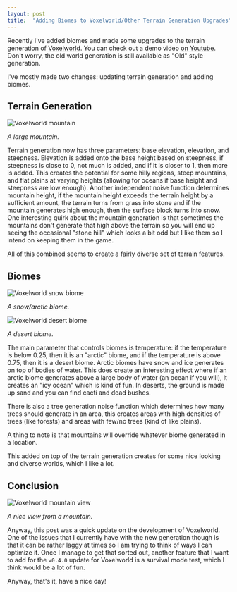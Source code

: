 ```yaml
---
layout: post
title:  "Adding Biomes to Voxelworld/Other Terrain Generation Upgrades"
---
```


Recently I've added biomes and made some upgrades to the terrain generation
of [Voxelworld](https://github.com/JLi69/voxelworld). You can check out a demo
video [on Youtube](https://www.youtube.com/watch?v=flRk_HFk9Z4). Don't worry,
the old world generation is still available as "Old" style generation.

I've mostly made two changes: updating terrain generation and adding biomes.

## Terrain Generation

![Voxelworld mountain](/blog/images/voxelworld-mountain.jpg)

_A large mountain._

Terrain generation now has three parameters: base elevation, elevation, and
steepness. Elevation is added onto the base height based on steepness, if steepness
is close to 0, not much is added, and if it is closer to 1, then more is added.
This creates the potential for some hilly regions, steep mountains, and flat
plains at varying heights (allowing for oceans if base height and steepness
are low enough). Another independent noise function determines mountain height,
if the mountain height exceeds the terrain height by a sufficient amount, the
terrain turns from grass into stone and if the mountain generates high enough,
then the surface block turns into snow. One interesting quirk about the mountain
generation is that sometimes the mountains don't generate that high above the
terrain so you will end up seeing the occasional "stone hill" which looks a bit
odd but I like them so I intend on keeping them in the game.

All of this combined seems to create a fairly diverse set of terrain features.

## Biomes

![Voxelworld snow biome](/blog/images/voxelworld-snow-biome.jpg)

_A snow/arctic biome._

![Voxelworld desert biome](/blog/images/voxelworld-desert-biome.jpg)

_A desert biome._

The main parameter that controls biomes is temperature: if the temperature is
below 0.25, then it is an "arctic" biome, and if the temperature is above 0.75,
then it is a desert biome. Arctic biomes have snow and ice generates on top of
bodies of water. This does create an interesting effect where if an arctic biome
generates above a large body of water (an ocean if you will), it creates an
"icy ocean" which is kind of fun. In deserts, the ground is made up sand and you
can find cacti and dead bushes.

There is also a tree generation noise function which determines how many trees
should generate in an area, this creates areas with high densities of trees
(like forests) and areas with few/no trees (kind of like plains).

A thing to note is that mountains will override whatever biome generated in a
location.

This added on top of the terrain generation creates for some nice looking and
diverse worlds, which I like a lot.

## Conclusion

![Voxelworld mountain view](/blog/images/voxelworld-mountain-view.jpg)

_A nice view from a mountain._

Anyway, this post was a quick update on the development of Voxelworld.
One of the issues that I currently have with the new generation though is that
it can be rather laggy at times so I am trying to think of ways I can optimize
it. Once I manage to get that sorted out, another feature that I want to add for
the `v0.4.0` update for Voxelworld is a survival mode test, which I think would
be a lot of fun.

Anyway, that's it, have a nice day!
